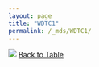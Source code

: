 ```yaml
---
layout: page
title: "WDTC1"
permalink: /_mds/WDTC1/
---
```


![](../../alns_9.28.22/aln_5HSAA119746_0.967.png?raw=true
)
[Back to Table](../../display)
